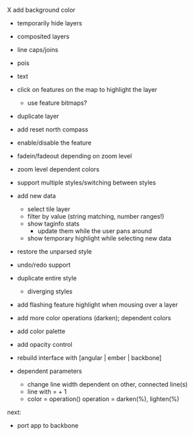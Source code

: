 
X add background color
- temporarily hide layers
- composited layers
- line caps/joins
- pois
- text
- click on features on the map to highlight the layer
  - use feature bitmaps?
- duplicate layer
- add reset north compass
- enable/disable the feature
- fadein/fadeout depending on zoom level
- zoom level dependent colors

- support multiple styles/switching between styles









- add new data
  - select tile layer
  - filter by value (string matching, number ranges!)
  - show taginfo stats
    - update them while the user pans around
  - show temporary highlight while selecting new data
- restore the unparsed style
- undo/redo support
- duplicate entire style
  - diverging styles



- add flashing feature highlight when mousing over a layer

- add more color operations (darken); dependent colors
- add color palette
- add opacity control


- rebuild interface with [angular | ember | backbone]
- dependent parameters
  - change line width dependent on other, connected line(s)
  - line with = <other line width> + 1 
  - color = operation(<other color>)      operation = darken(%), lighten(%)


next:
  - port app to backbone
  